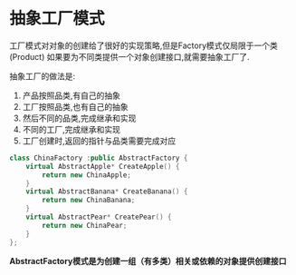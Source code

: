 # 抽象工厂模式

工厂模式对对象的创建给了很好的实现策略,但是Factory模式仅局限于一个类(Product)
如果要为不同类提供一个对象创建接口,就需要抽象工厂了.

抽象工厂的做法是:
1. 产品按照品类,有自己的抽象
2. 工厂按照品类,也有自己的抽象
3. 然后不同的品类,完成继承和实现
4. 不同的工厂,完成继承和实现
5. 工厂创建时,返回的指针与品类需要完成对应

```c++
class ChinaFactory :public AbstractFactory {
    virtual AbstractApple* CreateApple() {
        return new ChinaApple;
    }
    virtual AbstractBanana* CreateBanana() {
        return new ChinaBanana;
    }
    virtual AbstractPear* CreatePear() {
        return new ChinaPear;
    }
};
```

**AbstractFactory模式是为创建一组（有多类）相关或依赖的对象提供创建接口**